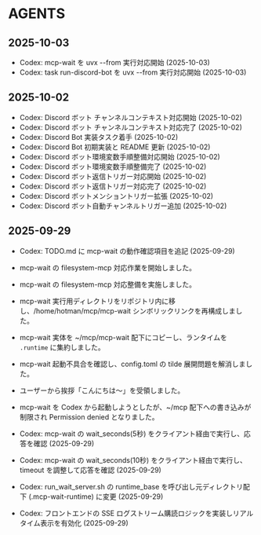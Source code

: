 # AGENTS

## 2025-10-03
- Codex: mcp-wait を uvx --from 実行対応開始 (2025-10-03)
- Codex: task run-discord-bot を uvx --from 実行対応開始 (2025-10-03)


## 2025-10-02
- Codex: Discord ボット チャンネルコンテキスト対応開始 (2025-10-02)
- Codex: Discord ボット チャンネルコンテキスト対応完了 (2025-10-02)
- Codex: Discord Bot 実装タスク着手 (2025-10-02)
- Codex: Discord Bot 初期実装と README 更新 (2025-10-02)
- Codex: Discord ボット環境変数手順整備対応開始 (2025-10-02)
- Codex: Discord ボット環境変数手順整備完了 (2025-10-02)
- Codex: Discord ボット返信トリガー対応開始 (2025-10-02)
- Codex: Discord ボット返信トリガー対応完了 (2025-10-02)
- Codex: Discord ボットメンショントリガー拡張 (2025-10-02)
- Codex: Discord ボット自動チャンネルトリガー追加 (2025-10-02)

## 2025-09-29
- Codex: TODO.md に mcp-wait の動作確認項目を追記 (2025-09-29)
- mcp-wait の filesystem-mcp 対応作業を開始しました。
- mcp-wait の filesystem-mcp 対応整備を実施しました。
- mcp-wait 実行用ディレクトリをリポジトリ内に移し、/home/hotman/mcp/mcp-wait シンボリックリンクを再構成しました。
- mcp-wait 実体を ~/mcp/mcp-wait 配下にコピーし、ランタイムを `.runtime` に集約しました。
- mcp-wait 起動不具合を確認し、config.toml の tilde 展開問題を解消しました。
- ユーザーから挨拶「こんにちは～」を受領しました。
- mcp-wait を Codex から起動しようとしたが、~/mcp 配下への書き込みが制限され Permission denied となりました。

- Codex: mcp-wait の wait_seconds(5秒) をクライアント経由で実行し、応答を確認 (2025-09-29)

- Codex: mcp-wait の wait_seconds(10秒) をクライアント経由で実行し、timeout を調整して応答を確認 (2025-09-29)

- Codex: run_wait_server.sh の runtime_base を呼び出し元ディレクトリ配下 (.mcp-wait-runtime) に変更 (2025-09-29)
- Codex: フロントエンドの SSE ログストリーム購読ロジックを実装しリアルタイム表示を有効化 (2025-09-29)
